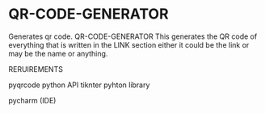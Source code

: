 # QR-CODE-GENERATOR
Generates qr code.
QR-CODE-GENERATOR
This generates the QR code of everything that is written in the LINK section either it could be the link or may be the name or anything.

RERUIREMENTS

pyqrcode python API
tiknter pyhton library

pycharm (IDE)
